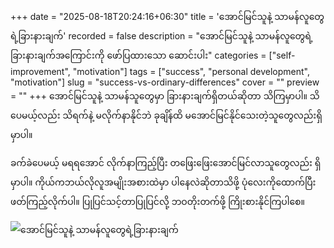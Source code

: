 +++
date = "2025-08-18T20:24:16+06:30"
title = 'အောင်မြင်သူနဲ့ သာမန်လူတွေရဲ့ခြားနားချက်'
recorded = false
description = "အောင်မြင်သူနဲ့ သာမန်လူတွေရဲ့ခြားနားချက်အကြောင်းကို ဖော်ပြထားသော ဆောင်းပါး"
categories = ["self-improvement", "motivation"]
tags = ["success", "personal development", "motivation"]
slug = "success-vs-ordinary-differences"
cover = ""
preview = ""
+++
အောင်မြင်သူနဲ့ သာမန်သူတွေမှာ ခြားနားချက်ရှိတယ်ဆိုတာ သိကြမှာပါ။ သိပေမယ့်လည်း သိရက်နဲ့ မလိုက်နာနိုင်ဘဲ ခုချိန်ထိ မအောင်မြင်နိုင်သေးတဲ့သူတွေလည်းရှိမှာပါ။

ခက်ခဲပေမယ့် မရရအောင် လိုက်နာကြည့်ပြီး တဖြေးဖြေးအောင်မြင်လာသူတွေလည်း ရှိမှာပါ။ ကိုယ်ကဘယ်လိုလူအမျိုးအစားထဲမှာ ပါနေလဲဆိုတာသိဖို့ ပုံလေးကိုထောက်ပြီးဖတ်ကြည့်လိုက်ပါ။
ပြုပြင်သင့်တာပြုပြင်လို့ ဘဝတိုးတက်ဖို့ ကြိုးစားနိုင်ကြပါစေ။

![အောင်မြင်သူနဲ့ သာမန်လူတွေရဲ့ခြားနားချက်](/images/yIBd7dn3SF9JRcqcScOJ.jpg)